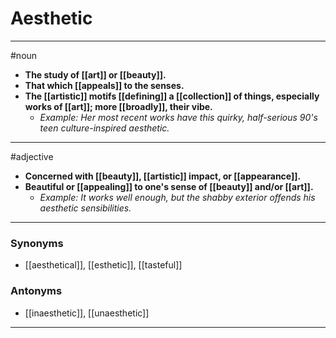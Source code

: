 # Aesthetic
---
#noun
- **The study of [[art]] or [[beauty]].**
- **That which [[appeals]] to the senses.**
- **The [[artistic]] motifs [[defining]] a [[collection]] of things, especially works of [[art]]; more [[broadly]], their vibe.**
	- _Example: Her most recent works have this quirky, half-serious 90's teen culture-inspired aesthetic._
---
#adjective
- **Concerned with [[beauty]], [[artistic]] impact, or [[appearance]].**
- **Beautiful or [[appealing]] to one's sense of [[beauty]] and/or [[art]].**
	- _Example: It works well enough, but the shabby exterior offends his aesthetic sensibilities._
---
### Synonyms
- [[aesthetical]], [[esthetic]], [[tasteful]]
### Antonyms
- [[inaesthetic]], [[unaesthetic]]
---
